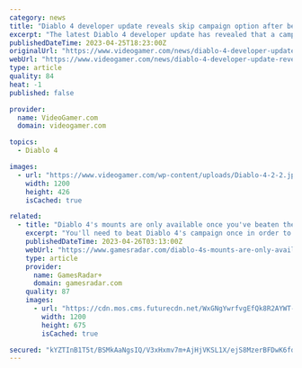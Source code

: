 ```yaml
---
category: news
title: "Diablo 4 developer update reveals skip campaign option after beating it once"
excerpt: "The latest Diablo 4 developer update has revealed that a campaign skip option will be available after you've beaten the game once."
publishedDateTime: 2023-04-25T18:23:00Z
originalUrl: "https://www.videogamer.com/news/diablo-4-developer-update-reveals-campaign-skip-option/"
webUrl: "https://www.videogamer.com/news/diablo-4-developer-update-reveals-campaign-skip-option/"
type: article
quality: 84
heat: -1
published: false

provider:
  name: VideoGamer.com
  domain: videogamer.com

topics:
  - Diablo 4

images:
  - url: "https://www.videogamer.com/wp-content/uploads/Diablo-4-2-2.jpg"
    width: 1200
    height: 426
    isCached: true

related:
  - title: "Diablo 4's mounts are only available once you've beaten the campaign"
    excerpt: "You'll need to beat Diablo 4's campaign once in order to unlock mounts for your characters. This means that if you restart Diablo 4 with a second character after beating its campaign once, you'll ..."
    publishedDateTime: 2023-04-26T03:13:00Z
    webUrl: "https://www.gamesradar.com/diablo-4s-mounts-are-only-available-once-youve-beaten-the-campaign/"
    type: article
    provider:
      name: GamesRadar+
      domain: gamesradar.com
    quality: 87
    images:
      - url: "https://cdn.mos.cms.futurecdn.net/WxGNgYwrfvgEfQk8R2AYWT-1200-80.jpg"
        width: 1200
        height: 675
        isCached: true

secured: "kYZTInB1T5t/BSMkAaNgsIQ/V3xHxmv7m+AjHjVKSL1X/ejS8MzerBFDwK6fdTiNl51uhnVX2B0Vu9wc1ZpbkF6ltWExfddnLzYVcDYYUXmayrr43ygQENoa6GZK4h2bqy1mj6Y2T2dlk9e5XTmcitj2eNGLHzMrFVWGMW7d4778EIqsl9btqndMGQm+GCiolx8PRcQfn3ohlpL117NV1ZQWc1bF+/YT55mbNsmzhOKt0sLXlsR85WUo0hwxFjkTF2ovaY+4QOQ58SuuwV0ngYvf6EXhdCRSX3U4vB0m/CEUmWU7idDJZh4awP2+J6KTauZQuJEXWtrfbVAiCjjrRT2knMFWpM3WvsqDMKCOqGY=;7HR3LWTxKFUldcoy4h/bsg=="
---
```


